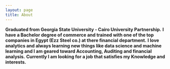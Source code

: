 ```yaml
---
layout: page
title: About
---
```



**Graduated from Georgia State University - Cairo University Partnership.** 
**I have a Bachelor degree of commerce and trained with one of the top companies in Egypt (Ezz Steel co.) at there financial department.**
**I love analytics and always learning new things like data science and machine learning and I am geared toward Accounting, Auditing and financial analysis.**
**Currently I am looking for a job that satisfies my Knowledge and interests.**

